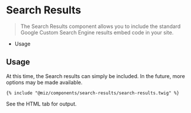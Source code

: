 # Search Results

> The Search Results component allows you to include the standard Google Custom Search Engine results embed code in your site.

- Usage

## Usage

At this time, the Search results can simply be included. In the future, more options may be made available.

```twig
{% include "@miz/components/search-results/search-results.twig" %}
```

See the HTML tab for output.

